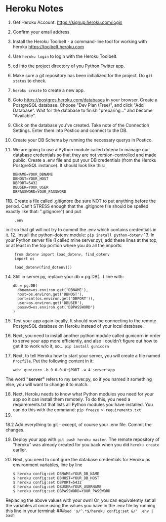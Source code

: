 # Heroku Notes

1. Get Heroku Account: https://signup.heroku.com/login
2. Confirm your email address
3. Install the Heroku Toolbelt - a command-line tool for working with heroku https://toolbelt.heroku.com
4. Use `heroku login` to login with the Heroku Toolbelt.
5. cd into the project directory of you Python Twitter app.
6. Make sure a git repository has been initialized for the project. Do `git status` to check.
7. `heroku create` to create a new app.
8. Goto https://postgres.heroku.com/databases in your browser. Create a PostgreSQL database. Choose "Dev Plan (Free)", and click "Add Database". Wait for the database to finish "preparing..." and become "Available".
9. Click on the database you've created. Take note of the Connection Settings. Enter them into Postico and connect to the DB.
10. Create your DB Schema by running the necessary querys in Postico.
11. We are going to use a Python module called dotenv to manage our database credentials so that they are not version-controlled and made public. Create a .env file and put your DB credentials (from the Heroku PostgreSQL instance). It should look like this:

        DBNAME=YOUR_DBNAME
        DBHOST=YOUR_HOST
        DBPORT=5432
        DBUSER=YOUR_USER
        DBPASSWORD=YOUR_PASSWORD

11B. Create a file called .gitignore (be sure NOT to put anything before the period. Can't STRESS enough that the .gitignore file should be spelled exactly like that: ".gitignore") and put

        .env

in it so that git will not try to commit the .env which contains credentials in it.
12. Install the python-dotenv module: `pip install python-dotenv`
13. In your Python server file (I called mine server.py), add these lines at the top, or at least in the top portion where you do all the imports:

        from dotenv import load_dotenv, find_dotenv
        import os

        load_dotenv(find_dotenv())

14. Still in server.py, replace your db = pg.DB(...) line with:

        db = pg.DB(
          dbname=os.environ.get('DBNAME'),
          host=os.environ.get('DBHOST'),
          port=int(os.environ.get('DBPORT')),
          user=os.environ.get('DBUSER'),
          passwd=os.environ.get('DBPASSWORD')
        )

15. Test your app again locally. It should now be connecting to the remote PostgreSQL database on Heroku instead of your local database.
16. Next, you need to install another python module called gunicorn in order to serve your app more efficiently, and also I couldn't figure out how to get it to work w/o it, so... `pip install gunicorn`
17. Next, to tell Heroku how to start your server, you will create a file named `Procfile`. Put the following content in it:

        web: gunicorn -b 0.0.0.0:$PORT -w 4 server:app

The word **"server"** refers to my server.py, so if you named it something else, you will want to change it to match.



18. Next, Heroku needs to know what Python modules you need for your app so it can install them remotely. To do this, you need a requirements.txt that lists all Python modules you have installed. You can do this with the command: `pip freeze > requirements.txt`
19. 

18.2 Add everything to git - except, of course your .env file. Commit the changes.

19. Deploy your app with `git push heroku master`. The remote repository of "heroku" was already created for you back when you did `heroku create` earlier.


20. Next, you need to configure the database credentials for Heroku as environment variables, line by line

        $ heroku config:set DBNAME=YOUR_DB_NAME
        $ heroku config:set DBHOST=YOUR_DB_HOST
        $ heroku config:set DBPORT=5432
        $ heroku config:set DBUSER=YOUR_USERNAME
        $ heroku config:set DBPASSWORD=YOUR_PASSWORD

Replacing the above values with your own! Or, you can equivalently set all the variables at once using the values you have in the .env file by running this line in your terminal:
###`sed 's/^.*$/heroku config:set &/' .env | bash`
